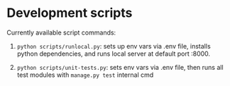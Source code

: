 
# Development scripts

Currently available script commands:

1. `python scripts/runlocal.py`: sets up env vars via .env file, installs python dependencies, and runs local server at default port :8000.

2. `python scripts/unit-tests.py`: sets env vars via .env file, then runs all test modules with `manage.py test` internal cmd
